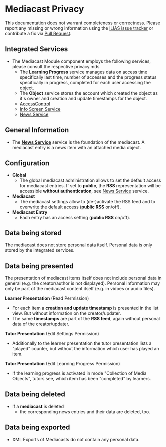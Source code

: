 # Mediacast Privacy

This documentation does not warrant completeness or correctness. Please report any
missing or wrong information using the [ILIAS issue tracker](https://mantis.ilias.de)
or contribute a fix via [Pull Request](../../../docs/development/contributing.md#pull-request-to-the-repositories).

## Integrated Services

- The Mediacast Module component employs the following services, please consult the respective privacy.mds
    - The **Learning Progress** service manages data on access time specifically last time, number of accesses and the progress status specifically in progress, completed for each user accessing the object.
    - The **Object** service stores the account which created the
      object as it's owner and creation and update timestamps for the
      object.
    - [AccessControl](../../ILIAS/AccessControl/PRIVACY.md)
    - [Info Screen Service](../../ILIAS/InfoScreen/PRIVACY.md)
    - [News Service](../../ILIAS/News/Privacy.md)

## General Information

- The **[News Service](../../ILIAS/News/Privacy.md)** service is the foundation of the mediacast. A mediacast entry is a news item with an attached media object.

## Configuration

- **Global**
    - The global mediacast administration allows to set the default access for mediacast entries. If set to **public**, the **RSS** representation will be accessible **without authentication**, see [News Service](../../SILIAS/News/Privacy.md) service.
- **Mediacast**
    - The mediacast settings allow to (de-)activate the RSS feed and to overwrite the default access (**public RSS** on/off).
- **Mediacast Entry**
    - Each entry has an access setting (**public RSS** on/off).

## Data being stored

The mediacast does not store personal data itself. Personal data is only stored by the integrated services.

## Data being presented

The presentation of mediacast items itself does not include personal data in general (e.g. the creator/author is not displayed). Personal information may only be part of the mediacast content itself (e.g. in vidoes or audio files).

**Learner Presentation** (Read Permission)
- For each item a **creation and update timestamp** is presented in the list view. But without information on the creator/updater.
- The same **timestamps** are part of the **RSS feed**, again without personal data of the creator/updater.

**Tutor Presentation** (Edit Settings Permission)
- Additionally to the learner presentation the tutor presentation lists a "played" counter, but without the information which user has played an item.

**Tutor Presentation** (Edit Learning Progress Permission)
- If the learning progress is activated in mode "Collection of Media Objects", tutors see, which item has been "completed" by learners.

## Data being deleted

- If a **mediacast** is deleted
    - the corresponding news entries and their data are deleted, too.

## Data being exported

- XML Exports of Mediacasts do not contain any personal data.
